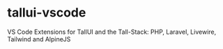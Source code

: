 # tallui-vscode
VS Code Extensions for TallUI and the Tall-Stack: PHP, Laravel, Livewire, Tailwind and AlpineJS
